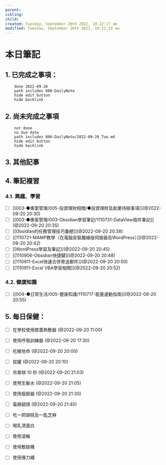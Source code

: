 ```yaml
---
parent: 
sibling: 
child: 
created: Tuesday, September 20th 2022, 10:22:17 am
modified: Tuesday, September 20th 2022, 10:22:19 am
---
```


# 本日筆記

## 1. 已完成之事項：
```tasks
	done 2022-09-20
	path includes 006-DailyNote
	hide edit button 
	hide backlink
```

## 2. 尚未完成之事項
```tasks
	not done
	no due date
	path includes 006-DailyNote/2022-09-20_Tue.md
	hide edit button 
	hide backlink
```

## 3. 其他記事

## 4. 筆記複習
### 4.1. 興趣、學習
- [ ] [[003-●專案管理/005-投資理財相關/●投資理財及創業待辦事項]](@2022-09-20 20:30)
- [ ] [[003-●專案管理/003-Obsidian學習筆記/1110731-DataView插件筆記]](@2022-09-20 20:35)
- [ ] [[Obsidian的任務管理技巧彙總]](@2022-09-20 20:38)
- [ ] [[1110721-MAMP教學（在電腦安裝離線版伺服器及WordPress）]](@2022-09-20 20:42)
- [ ] [[WordPress學習及筆記]](@2022-09-20 20:45)
- [ ] [[1110906-Obsidian快捷鍵]](@2022-09-20 20:48)
- [ ] [[1110911-Excel快速合併寄送郵件]](@2022-09-20 20:50)
- [ ] [[1110911-Excel VBA學習相關]](@2022-09-20 20:52)

### 4.2. 健康知識
- [ ] [[004-●日常生活/005-健康知識/1110717-能量運動指南]](@2022-09-20 20:55)

## 5. 每日保健：
- [ ] 在學校使用膝蓋熱敷器 (@2022-09-20 11:00)
- [ ] 使用呼吸訓練器 (@2022-09-20 17:30)
- [ ] 吃維他命 (@2022-09-20 20:00)
- [ ] 拔罐 (@2022-09-20 20:10)
- [ ] 吊單槓 10 秒 (@2022-09-20 21:03)
- [ ] 使用生髮水 (@2022-09-20 21:05)
- [ ] 使用瘦臉器 (@2022-09-20 21:30)
- [ ] 電療額頭 (@2022-09-20 21:40)
- [ ] 吃一把胡桃及一匙芝麻
- [ ] 喝乳清蛋白
- [ ] 使用滾輪
- [ ] 使用敷臉機
- [ ] 使用彈力繩


